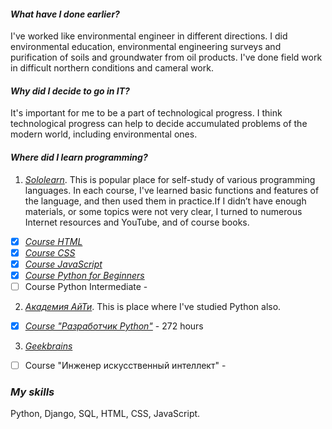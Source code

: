 #### _What have I done earlier?_

I've worked like environmental engineer in different directions.
I did environmental education, environmental engineering surveys 
and purification of soils and groundwater from oil products.
I've done field work in difficult northern conditions and cameral work.

#### _Why did I decide to go in IT?_

It's important for me to be a part of technological progress.
I think technological progress can help to decide accumulated
problems of the modern world, including environmental ones.

#### _Where did I learn programming?_

1. [_Sololearn_](https://www.sololearn.com/home). This is popular place for self-study of various
programming languages. In each course, I've learned basic functions and features of the language, 
and then used them in practice.If I didn’t have enough materials, or some topics were not very clear,
I turned to numerous Internet resources and YouTube, and of course books.

- [X] [_Course HTML_](HTML.JPG)
- [X] [_Course CSS_](CSS.JPG) 
- [X] [_Course JavaScript_](JavaScript.JPG) 
- [X] [_Course Python for Beginners_](Python%20for%20Begginers.PNG)
- [ ] Course Python Intermediate - 

2. [_Академия АйТи_](https://academyit.ru/courses/pp_python/). This is place where I've studied Python also.

- [X] [_Course "Разработчик Python"_](Diploma.pdf) - 272 hours

3. [_Geekbrains_](https://gb.ru/geek_university/analyst/ai-engineer-dp)

- [ ] Course "Инженер искусственный интеллект" - 


### _My skills_

Python, Django, SQL, HTML, CSS, JavaScript.

